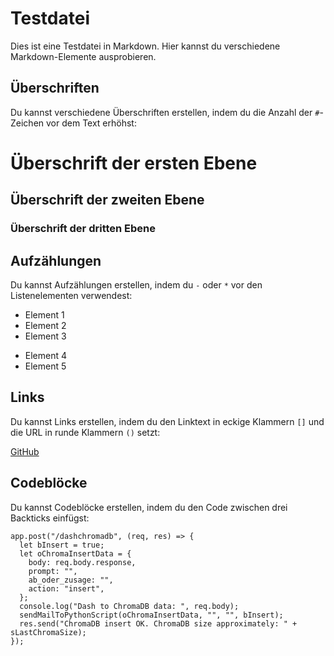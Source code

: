 # Testdatei

Dies ist eine Testdatei in Markdown. Hier kannst du verschiedene Markdown-Elemente ausprobieren.

## Überschriften

Du kannst verschiedene Überschriften erstellen, indem du die Anzahl der `#`-Zeichen vor dem Text erhöhst:

# Überschrift der ersten Ebene
## Überschrift der zweiten Ebene
### Überschrift der dritten Ebene

## Aufzählungen

Du kannst Aufzählungen erstellen, indem du `-` oder `*` vor den Listenelementen verwendest:

- Element 1
- Element 2
- Element 3
* Element 4
* Element 5

## Links

Du kannst Links erstellen, indem du den Linktext in eckige Klammern `[]` und die URL in runde Klammern `()` setzt:

[GitHub](https://github.com)

## Codeblöcke

Du kannst Codeblöcke erstellen, indem du den Code zwischen drei Backticks einfügst:
```
app.post("/dashchromadb", (req, res) => {
  let bInsert = true;
  let oChromaInsertData = {
    body: req.body.response,
    prompt: "",
    ab_oder_zusage: "",
    action: "insert",
  };
  console.log("Dash to ChromaDB data: ", req.body);
  sendMailToPythonScript(oChromaInsertData, "", "", bInsert);
  res.send("ChromaDB insert OK. ChromaDB size approximately: " + sLastChromaSize);
});
``` 
